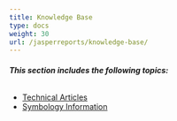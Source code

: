 ```yaml
---
title: Knowledge Base
type: docs
weight: 30
url: /jasperreports/knowledge-base/
---
```


###### **This section includes the following topics:** 
- [Technical Articles](/barcode/jasperreports/technical-articles/)
- [Symbology Information](/barcode/jasperreports/symbology-information/)
